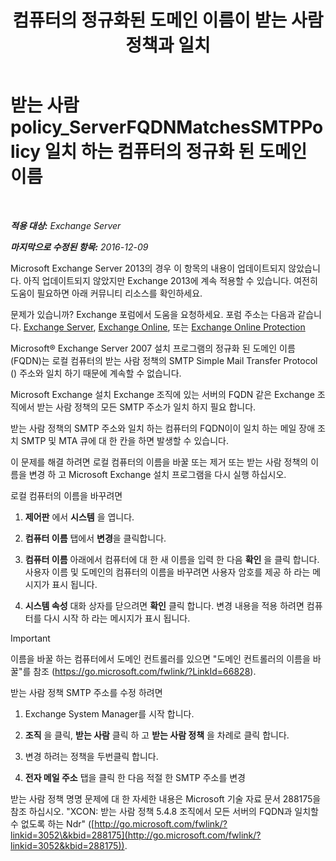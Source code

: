 ﻿---
title: '컴퓨터의 정규화된 도메인 이름이 받는 사람 정책과 일치'
TOCTitle: 받는 사람 policy_ServerFQDNMatchesSMTPPolicy 일치 하는 컴퓨터의 정규화 된 도메인 이름
ms:assetid: f3ea61f8-1788-4cbf-814e-f7c088c1ac47
ms:mtpsurl: https://technet.microsoft.com/ko-kr/library/ms.exch.setupreadiness.serverfqdnmatchessmtppolicy(v=EXCHG.150)
ms:contentKeyID: 50484496
ms.date: 05/22/2018
mtps_version: v=EXCHG.150
ms.translationtype: MT
---

# 받는 사람 policy\_ServerFQDNMatchesSMTPPolicy 일치 하는 컴퓨터의 정규화 된 도메인 이름

 

_**적용 대상:** Exchange Server_

_**마지막으로 수정된 항목:** 2016-12-09_

Microsoft Exchange Server 2013의 경우 이 항목의 내용이 업데이트되지 않았습니다. 아직 업데이트되지 않았지만 Exchange 2013에 계속 적용할 수 있습니다. 여전히 도움이 필요하면 아래 커뮤니티 리소스를 확인하세요.

문제가 있습니까? Exchange 포럼에서 도움을 요청하세요. 포럼 주소는 다음과 같습니다. [Exchange Server](https://go.microsoft.com/fwlink/p/?linkid=60612), [Exchange Online](https://go.microsoft.com/fwlink/p/?linkid=267542), 또는 [Exchange Online Protection](https://go.microsoft.com/fwlink/p/?linkid=285351)

Microsoft® Exchange Server 2007 설치 프로그램의 정규화 된 도메인 이름 (FQDN)는 로컬 컴퓨터의 받는 사람 정책의 SMTP Simple Mail Transfer Protocol () 주소와 일치 하기 때문에 계속할 수 없습니다.

Microsoft Exchange 설치 Exchange 조직에 있는 서버의 FQDN 같은 Exchange 조직에서 받는 사람 정책의 모든 SMTP 주소가 일치 하지 필요 합니다.

받는 사람 정책의 SMTP 주소와 일치 하는 컴퓨터의 FQDN이이 일치 하는 메일 장애 조치 SMTP 및 MTA 큐에 대 한 칸을 하면 발생할 수 있습니다.

이 문제를 해결 하려면 로컬 컴퓨터의 이름을 바꿀 또는 제거 또는 받는 사람 정책의 이름을 변경 하 고 Microsoft Exchange 설치 프로그램을 다시 실행 하십시오.

로컬 컴퓨터의 이름을 바꾸려면

1.  **제어판** 에서 **시스템** 을 엽니다.

2.  **컴퓨터 이름** 탭에서 **변경**을 클릭합니다.

3.  **컴퓨터 이름** 아래에서 컴퓨터에 대 한 새 이름을 입력 한 다음 **확인** 을 클릭 합니다. 사용자 이름 및 도메인의 컴퓨터의 이름을 바꾸려면 사용자 암호를 제공 하 라는 메시지가 표시 됩니다.

4.  **시스템 속성** 대화 상자를 닫으려면 **확인** 클릭 합니다. 변경 내용을 적용 하려면 컴퓨터를 다시 시작 하 라는 메시지가 표시 됩니다.


> [!IMPORTANT]
> 이름을 바꿀 하는 컴퓨터에서 도메인 컨트롤러를 있으면 "도메인 컨트롤러의 이름을 바꿀"를 참조 (<A href="https://go.microsoft.com/fwlink/?linkid=66828">https://go.microsoft.com/fwlink/?LinkId=66828</A>).



받는 사람 정책 SMTP 주소를 수정 하려면

1.  Exchange System Manager를 시작 합니다.

2.  **조직** 을 클릭, **받는 사람** 클릭 하 고 **받는 사람 정책** 을 차례로 클릭 합니다.

3.  변경 하려는 정책을 두번클릭 합니다.

4.  **전자 메일 주소** 탭을 클릭 한 다음 적절 한 SMTP 주소를 변경

받는 사람 정책 명명 문제에 대 한 자세한 내용은 Microsoft 기술 자료 문서 288175을 참조 하십시오. "XCON: 받는 사람 정책 5.4.8 조직에서 모든 서버의 FQDN과 일치할 수 없도록 하는 Ndr" ([http://go.microsoft.com/fwlink/?linkid=3052\&kbid=288175](http://go.microsoft.com/fwlink/?linkid=3052&kbid=288175)).

